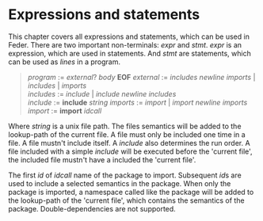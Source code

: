 # Expressions and statements

This chapter covers all expressions and statements, which can be used in Feder.
There are two important non-terminals: *expr* and *stmt*. *expr* is an
expression, which are used in statements. And *stmt* are statements, which
can be used as *lines* in a program.

> *program* := *external*? *body* **EOF**
> *external* := *includes* *newline* *imports* | *includes* | *imports*\
> *includes* := *include* | *include* *newline* *includes*\
> *include* := **include** *string* 
> *imports* := *import* | *import* *newline* *imports*
> *import* := **import** *idcall*

Where *string* is a unix file path. The files semantics will be added to the
lookup-path of the current file. A file must only be included one time in a
file. A file mustn't include itself. A *include* also determines the run order.
A file included with a simple *include* will be executed before the 'current
file', the included file mustn't have a included the 'current file'.

The first *id* of *idcall* name of the package to import. Subsequent *id*s are
used to include a selected semantics in the package. When only the package is
imported, a namespace called like the package will be added to the lookup-path
of the 'current file', which contains the semantics of the package.
Double-dependencies are not supported.
